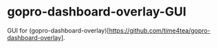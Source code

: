 # gopro-dashboard-overlay-GUI
GUI for (gopro-dashboard-overlay)[https://github.com/time4tea/gopro-dashboard-overlay].
